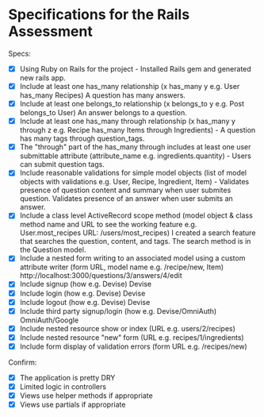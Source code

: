 # Specifications for the Rails Assessment

Specs:
- [x] Using Ruby on Rails for the project - Installed Rails gem and generated new rails app.
- [x] Include at least one has_many relationship (x has_many y e.g. User has_many Recipes) A question has many answers.
- [x] Include at least one belongs_to relationship (x belongs_to y e.g. Post belongs_to User) An answer belongs to a question.
- [x] Include at least one has_many through relationship (x has_many y through z e.g. Recipe has_many Items through Ingredients) - A question has many tags through question_tags.
- [x] The "through" part of the has_many through includes at least one user submittable attribute (attribute_name e.g. ingredients.quantity) - Users can submit question tags.
- [x] Include reasonable validations for simple model objects (list of model objects with validations e.g. User, Recipe, Ingredient, Item) - Validates presence of question content and summary when user submites question. Validates presence of an answer when user submits an answer.
- [x] Include a class level ActiveRecord scope method (model object & class method name and URL to see the working feature e.g. User.most_recipes URL: /users/most_recipes) I created a search feature that searches the question, content, and tags. The search method is in the Question model.
- [x] Include a nested form writing to an associated model using a custom attribute writer (form URL, model name e.g. /recipe/new, Item) 
http://localhost:3000/questions/3/answers/4/edit
- [x] Include signup (how e.g. Devise) Devise
- [x] Include login (how e.g. Devise) Devise
- [x] Include logout (how e.g. Devise) Devise
- [x] Include third party signup/login (how e.g. Devise/OmniAuth) OmniAuth/Google
- [x] Include nested resource show or index (URL e.g. users/2/recipes)
- [x] Include nested resource "new" form (URL e.g. recipes/1/ingredients)
- [x] Include form display of validation errors (form URL e.g. /recipes/new)

Confirm:
- [x] The application is pretty DRY
- [x] Limited logic in controllers
- [x] Views use helper methods if appropriate
- [x] Views use partials if appropriate